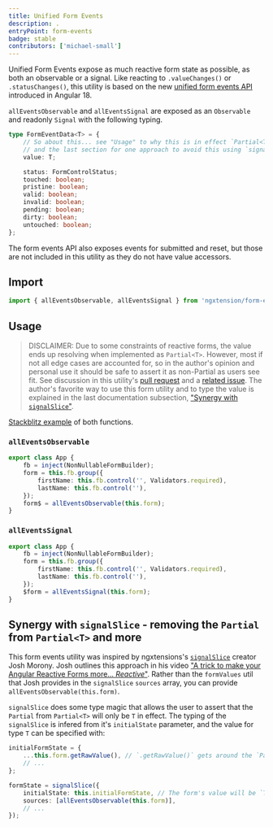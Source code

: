 ```yaml
---
title: Unified Form Events
description: .
entryPoint: form-events
badge: stable
contributors: ['michael-small']
---
```


Unified Form Events expose as much reactive form state as possible, as both an observable or a signal.
Like reacting to `.valueChanges()` or `.statusChanges()`, this utility is based on the new [unified form events API](https://github.com/angular/angular/pull/54579) introduced in Angular 18.

`allEventsObservable` and `allEventsSignal` are exposed as an `Observable` and readonly `Signal`
with the following typing.

```ts
type FormEventData<T> = {
	// So about this... see "Usage" to why this is in effect `Partial<T>`,
	// and the last section for one approach to avoid this using `signalSlice`.
	value: T;

	status: FormControlStatus;
	touched: boolean;
	pristine: boolean;
	valid: boolean;
	invalid: boolean;
	pending: boolean;
	dirty: boolean;
	untouched: boolean;
};
```

The form events API also exposes events for submitted and reset, but those are not included
in this utility as they do not have value accessors.

## Import

```typescript
import { allEventsObservable, allEventsSignal } from 'ngxtension/form-events';
```

## Usage

> DISCLAIMER:
> Due to some constraints of reactive forms, the value ends up resolving when implemented as `Partial<T>`. However, most if not all edge cases are accounted for, so in the author's opinion and personal use it should be safe to assert it as non-Partial as users see fit. See discussion in this utility's [pull request](https://github.com/ngxtension/ngxtension-platform/pull/391) and a [related issue](https://github.com/ngxtension/ngxtension-platform/issues/365). The author's favorite way to use this form utility and to type the value is explained in the last documentation subsection, ["Synergy with `signalSlice`"](#synergy-with-`signalSlice`).

[Stackblitz example](https://stackblitz.com/edit/stackblitz-starters-masfsq?file=src%2Fform-events-utils.ts) of both functions.

### `allEventsObservable`

```ts
export class App {
	fb = inject(NonNullableFormBuilder);
	form = this.fb.group({
		firstName: this.fb.control('', Validators.required),
		lastName: this.fb.control(''),
	});
	form$ = allEventsObservable(this.form);
}
```

### `allEventsSignal`

```ts
export class App {
	fb = inject(NonNullableFormBuilder);
	form = this.fb.group({
		firstName: this.fb.control('', Validators.required),
		lastName: this.fb.control(''),
	});
	$form = allEventsSignal(this.form);
}
```

## Synergy with `signalSlice` - removing the `Partial` from `Partial<T>` and more

This form events utility was inspired by ngxtensions's [`signalSlice`](https://ngxtension.netlify.app/utilities/signals/signal-slice/) creator Josh Morony. Josh outlines this approach in his video ["A trick to make your Angular Reactive Forms more... _Reactive_"](https://www.youtube.com/watch?v=cxoew5rmwFM&t=211s). Rather than the `formValues` util that Josh provides in the `signalSlice` `sources` array, you can provide `allEventsObservable(this.form)`.

`signalSlice` does some type magic that allows the user to assert that the `Partial` from `Partial<T>` will only be `T` in effect. The typing of the `signalSlice` is infered from it's `initialState` parameter, and the value for type `T` can be specified with:

```ts
initialFormState = {
	...this.form.getRawValue(), // `.getRawValue()` gets around the `Partial` limitiation
	// ...
};

formState = signalSlice({
	initialState: this.initialFormState, // The form's value will be `T`
	sources: [allEventsObservable(this.form)],
	// ...
});
```
